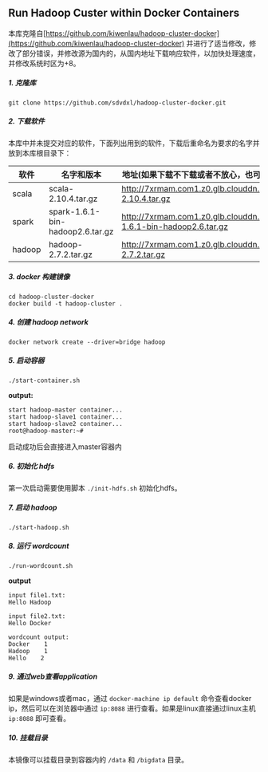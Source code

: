 ## Run Hadoop Custer within Docker Containers

本库克隆自[https://github.com/kiwenlau/hadoop-cluster-docker](https://github.com/kiwenlau/hadoop-cluster-docker) 并进行了适当修改，修改了部分错误，并修改源为国内的，从国内地址下载响应软件，以加快处理速度，并修改系统时区为+8。

##### 1. 克隆库

```
git clone https://github.com/sdvdxl/hadoop-cluster-docker.git
```
##### 2. 下载软件
本库中并未提交对应的软件，下面列出用到的软件，下载后重命名为要求的名字并放到本库根目录下：     

软件 | 名字和版本 |地址(如果下载不下载或者不放心，也可以从官方下载)
-----| ----- | -----
scala|scala-2.10.4.tar.gz|http://7xrmam.com1.z0.glb.clouddn.com/scala-2.10.4.tar.gz
spark|spark-1.6.1-bin-hadoop2.6.tar.gz|http://7xrmam.com1.z0.glb.clouddn.com/spark-1.6.1-bin-hadoop2.6.tar.gz
hadoop|hadoop-2.7.2.tar.gz|http://7xrmam.com1.z0.glb.clouddn.com/hadoop-2.7.2.tar.gz

##### 3. docker 构建镜像

```
cd hadoop-cluster-docker
docker build -t hadoop-cluster .
```

##### 4. 创建 hadoop network

```
docker network create --driver=bridge hadoop
```



##### 5. 启动容器

```
./start-container.sh
```

**output:**

```
start hadoop-master container...
start hadoop-slave1 container...
start hadoop-slave2 container...
root@hadoop-master:~#
```
启动成功后会直接进入master容器内

##### 6. 初始化 hdfs
第一次启动需要使用脚本 `./init-hdfs.sh` 初始化hdfs。

##### 7. 启动 hadoop
```
./start-hadoop.sh
```

##### 8. 运行 wordcount

```
./run-wordcount.sh
```


**output**

```
input file1.txt:
Hello Hadoop

input file2.txt:
Hello Docker

wordcount output:
Docker    1
Hadoop    1
Hello    2
```

##### 9. 通过web查看application
如果是windows或者mac，通过 `docker-machine ip default` 命令查看docker ip，然后可以在浏览器中通过 `ip:8088` 进行查看。如果是linux直接通过linux主机 `ip:8088` 即可查看。

##### 10. 挂载目录
本镜像可以挂载目录到容器内的 `/data` 和 `/bigdata` 目录。

